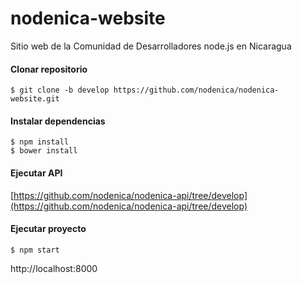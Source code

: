 # nodenica-website

Sitio web de la Comunidad de Desarrolladores node.js en Nicaragua

#### Clonar repositorio

    $ git clone -b develop https://github.com/nodenica/nodenica-website.git

#### Instalar dependencias

    $ npm install
    $ bower install

#### Ejecutar API

[https://github.com/nodenica/nodenica-api/tree/develop](https://github.com/nodenica/nodenica-api/tree/develop)

#### Ejecutar proyecto

    $ npm start

http://localhost:8000
